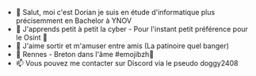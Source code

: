 - 👋 Salut, moi c'est Dorian je suis en étude d'informatique plus précisemment en Bachelor à YNOV
- 👀 J'apprends petit à petit la cyber - Pour l'instant petit préférence pour le Osint 🙂
- 🌱 J'aime sortir et m'amuser entre amis (La patinoire quel banger)
- 💞️ Rennes - Breton dans l'âme #emojibzh🍺
- 📫 Vous pouvez me contacter sur Discord via le pseudo doggy2408
